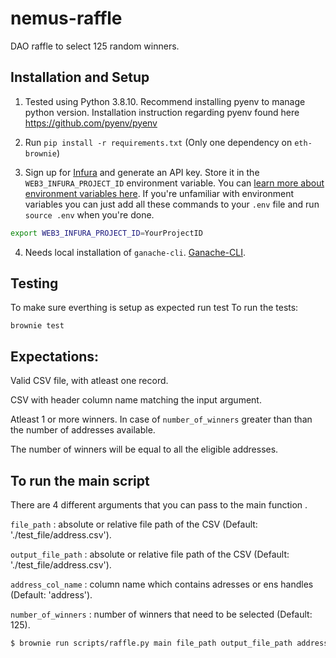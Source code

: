 # nemus-raffle
DAO raffle to select 125 random winners.


## Installation and Setup

1. Tested using Python 3.8.10. Recommend installing pyenv to manage python version.
Installation instruction regarding pyenv found here https://github.com/pyenv/pyenv

2. Run `pip install -r requirements.txt` (Only one dependency on `eth-brownie`)

3. Sign up for [Infura](https://infura.io/) and generate an API key. Store it in the `WEB3_INFURA_PROJECT_ID` environment variable. You can [learn more about environment variables here](https://www.twilio.com/blog/2017/01/how-to-set-environment-variables.html). If you're unfamiliar with environment variables you can just add all these commands to your `.env` file and run `source .env` when you're done. 

```bash
export WEB3_INFURA_PROJECT_ID=YourProjectID
```

4. Needs local installation of `ganache-cli`. [Ganache-CLI](https://github.com/trufflesuite/ganache-cli).




## Testing
To make sure everthing is setup as expected run test
To run the tests:

```
brownie test
```

## Expectations:
Valid CSV file, with atleast one record.

CSV with header column name matching the input argument.

Atleast 1 or more winners. In case of `number_of_winners` greater than than the number of addresses available. 

The number of winners will be equal to all the eligible addresses.

## To run the main script

There are 4 different arguments that you can pass to the main function .

`file_path` : absolute or relative file path of the CSV  (Default: './test_file/address.csv').

`output_file_path` : absolute or relative file path of the CSV  (Default: './test_file/address.csv').

`address_col_name` : column name which contains adresses or ens handles  (Default: 'address').

`number_of_winners` : number of winners that need to be selected  (Default: 125).

```bash
$ brownie run scripts/raffle.py main file_path output_file_path address_col_name number_of_winners --network mainnet-fork
```